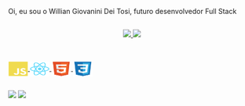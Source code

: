 Oi, eu sou o Willian Giovanini Dei Tosi, futuro desenvolvedor Full Stack

##

<div align="center">
  <a href="https://github.com/williandeitosi">
  <img height="180em" src="https://github-readme-stats.vercel.app/api?username=williandeitosi&show_icons=true&theme=dark&include_all_commits=true&count_private=true"/>
    
  <img height="180em" src="https://github-readme-stats.vercel.app/api/top-langs/?username=williandeitosi&layout=compact&langs_count=7&theme=dark"/>
</div>
  
  ##
  
<div style="display: inline_block"><br>
  <img align="center" alt="Rafa-Js" height="30" width="40" src="https://raw.githubusercontent.com/devicons/devicon/master/icons/javascript/javascript-plain.svg">
  <img align="center" alt="Rafa-React" height="30" width="40" src="https://raw.githubusercontent.com/devicons/devicon/master/icons/react/react-original.svg">
  <img align="center" alt="Rafa-HTML" height="30" width="40" src="https://raw.githubusercontent.com/devicons/devicon/master/icons/html5/html5-original.svg">
  <img align="center" alt="Rafa-CSS" height="30" width="40" src="https://raw.githubusercontent.com/devicons/devicon/master/icons/css3/css3-original.svg">
</div>
  
##
  
  <div> 
  <a href="https://instagram.com/williandeitosi" target="_blank"><img src="https://img.shields.io/badge/-Instagram-%23E4405F?style=for-the-badge&logo=instagram&logoColor=white" target="_blank"></a>
  <a href = "mailto:williandeitosi@gmail.com"><img src="https://img.shields.io/badge/-Gmail-%23333?style=for-the-badge&logo=gmail&logoColor=white" target="_blank"></a> 
</div>


